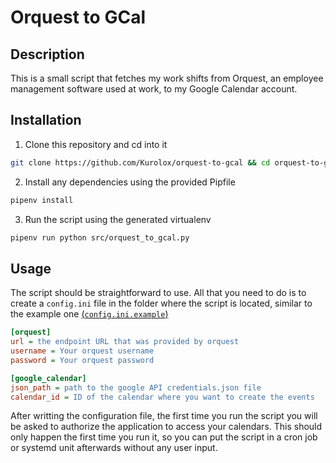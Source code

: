 # Orquest to GCal

## Description

This is a small script that fetches my work shifts from Orquest, an employee management software used at work, to my Google Calendar account.

## Installation

1. Clone this repository and cd into it
```bash
git clone https://github.com/Kurolox/orquest-to-gcal && cd orquest-to-gcal
```

2. Install any dependencies using the provided Pipfile
```bash
pipenv install
```

3. Run the script using the generated virtualenv
```bash
pipenv run python src/orquest_to_gcal.py
```

## Usage

The script should be straightforward to use. All that you need to do is to create a `config.ini` file in the folder where the script is located, similar to the example one [(`config.ini.example`)](src/config.ini.example)

```ini
[orquest]
url = the endpoint URL that was provided by orquest
username = Your orquest username
password = Your orquest password

[google_calendar]
json_path = path to the google API credentials.json file
calendar_id = ID of the calendar where you want to create the events
```

After writting the configuration file, the first time you run the script you will be asked to authorize the application to access your calendars. This should only happen the first time you run it, so you can put the script in a cron job or systemd unit afterwards without any user input.